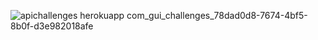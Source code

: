 ![apichallenges herokuapp com_gui_challenges_78dad0d8-7674-4bf5-8b0f-d3e982018afe](https://github.com/user-attachments/assets/443826be-2833-4a2d-b2ec-642d7dd99b71)
